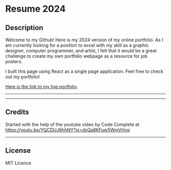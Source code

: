 # Resume 2024

## Description

Welcome to my Github! Here is my 2024 version of my online portfolio. As I am currently looking for a position to excel with my skill as a graphic designer, computer programmer, and artist, I felt that it would be a great challenge to create my own portfolio webpage as a resource for job posters. 


I built this page using React as a single page application. Feel free to check out my portfolio!


[Here is the link to my live portfolio](patersonportfolio.com).

---
---

## Credits

Started with the help of the youtube video by Code Complete at https://youtu.be/YQCDUJ6hhNY?si=dsQa8KFuw5WmVHyq

---

## License
MIT Licence